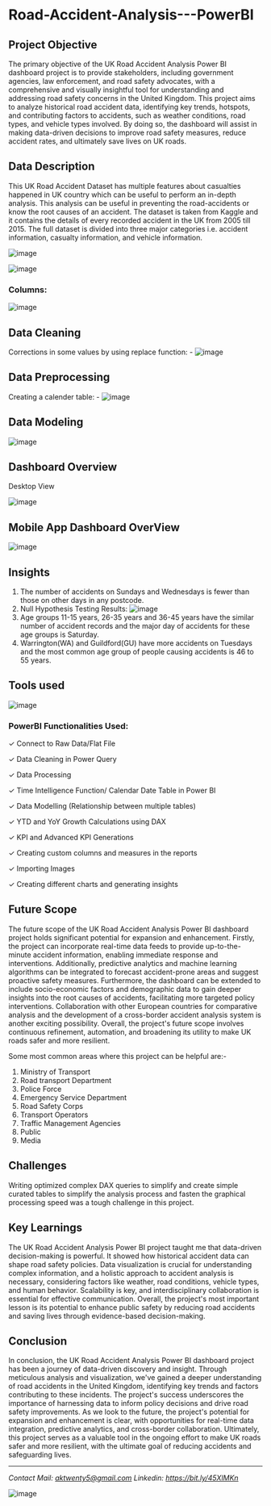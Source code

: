 # Road-Accident-Analysis---PowerBI

## Project Objective

The primary objective of the UK Road Accident Analysis Power BI dashboard project is to provide stakeholders, including government agencies, law enforcement, and road safety advocates, with a comprehensive and visually insightful tool for understanding and addressing road safety concerns in the United Kingdom. This project aims to analyze historical road accident data, identifying key trends, hotspots, and contributing factors to accidents, such as weather conditions, road types, and vehicle types involved. By doing so, the dashboard will assist in making data-driven decisions to improve road safety measures, reduce accident rates, and ultimately save lives on UK roads.

## Data Description

This UK Road Accident Dataset has multiple features about casualties happened in UK country which can be useful to perform an in-depth analysis. This analysis can be useful in preventing the road-accidents or know the root causes of an accident.
The dataset is taken from Kaggle and it contains the details of every recorded accident in the UK from 2005 till 2015. The full dataset is divided into three major categories i.e. accident information, casualty information, and vehicle information.

![image](https://github.com/anmolkumarfromspn/Road-Accident-Analysis---PowerBI/assets/128449996/4c7317b4-a7f6-483f-a0f9-326e030f1bb0)

![image](https://github.com/anmolkumarfromspn/Road-Accident-Analysis---PowerBI/assets/128449996/f42a08dc-bba9-4f92-86cc-ffb2457894c4)

### Columns: 

![image](https://github.com/anmolkumarfromspn/Road-Accident-Analysis---PowerBI/assets/128449996/dc919644-0028-4c8e-a648-57ad36e28797)

## Data Cleaning

Corrections in some values by using replace function: -
![image](https://github.com/anmolkumarfromspn/Road-Accident-Analysis---PowerBI/assets/128449996/e32ce0e7-cf12-4828-a35f-9f4f5aac92fc)

## Data Preprocessing

Creating a calender table: -
![image](https://github.com/anmolkumarfromspn/Road-Accident-Analysis---PowerBI/assets/128449996/b0e9aeec-fbe5-404c-a18e-3296da73f0db)

## Data Modeling

![image](https://github.com/anmolkumarfromspn/Road-Accident-Analysis---PowerBI/assets/128449996/c8d151b8-49f5-4b94-adc9-f2c532b2ae78)

## Dashboard Overview

Desktop View 

![image](https://github.com/anmolkumarfromspn/Road-Accident-Analysis---PowerBI/assets/128449996/a1900572-7d2c-490e-a8b3-af6df8328c43)

## Mobile App Dashboard OverView

![image](https://github.com/anmolkumarfromspn/Road-Accident-Analysis---PowerBI/assets/128449996/4d47cb86-008a-4618-b731-7e398d2a02a6)

## Insights

1. The number of accidents on Sundays and Wednesdays is fewer than those on other days in any postcode.
2. Null Hypothesis Testing Results:
![image](https://github.com/anmolkumarfromspn/Road-Accident-Analysis---PowerBI/assets/128449996/8e6e3899-62a2-4b24-aa7f-1bf6da9a74bc)
3. Age groups 11-15 years, 26-35 years and 36-45 years have the similar number of accident records and the major day of accidents for these age groups is Saturday.
4. Warrington(WA) and Guildford(GU) have more accidents on Tuesdays and the most common age group of people causing accidents is 46 to 55 years.

## Tools used

![image](https://github.com/anmolkumarfromspn/Road-Accident-Analysis---PowerBI/assets/128449996/a3a11ab9-6a9a-4770-8c2e-0ff1f4a539b7)

### PowerBI Functionalities Used:

✓ Connect to Raw Data/Flat File

✓ Data Cleaning in Power Query

✓ Data Processing

✓ Time Intelligence Function/ Calendar Date Table in Power BI

✓ Data Modelling (Relationship between multiple tables)

✓ YTD and YoY Growth Calculations using DAX

✓ KPI and Advanced KPI Generations

✓ Creating custom columns and measures in the reports

✓ Importing Images

✓ Creating different charts and generating insights

## Future Scope

The future scope of the UK Road Accident Analysis Power BI dashboard project holds significant potential for expansion and enhancement. Firstly, the project can incorporate real-time data feeds to provide up-to-the-minute accident information, enabling immediate response and interventions. Additionally, predictive analytics and machine learning algorithms can be integrated to forecast accident-prone areas and suggest proactive safety measures. Furthermore, the dashboard can be extended to include socio-economic factors and demographic data to gain deeper insights into the root causes of accidents, facilitating more targeted policy interventions. Collaboration with other European countries for comparative analysis and the development of a cross-border accident analysis system is another exciting possibility. Overall, the project's future scope involves continuous refinement, automation, and broadening its utility to make UK roads safer and more resilient. 

Some most common areas where this project can be helpful are:-

1. Ministry of Transport
2. Road transport Department
3. Police Force
4. Emergency Service Department
5. Road Safety Corps
6. Transport Operators
7. Traffic Management Agencies
8. Public
9. Media

## Challenges

Writing optimized complex DAX queries to simplify  and create simple curated tables to simplify the analysis process and fasten the graphical processing speed was a tough challenge in this project.

## Key Learnings

The UK Road Accident Analysis Power BI project taught me that data-driven decision-making is powerful. It showed how historical accident data can shape road safety policies. Data visualization is crucial for understanding complex information, and a holistic approach to accident analysis is necessary, considering factors like weather, road conditions, vehicle types, and human behavior. Scalability is key, and interdisciplinary collaboration is essential for effective communication. Overall, the project's most important lesson is its potential to enhance public safety by reducing road accidents and saving lives through evidence-based decision-making.

## Conclusion

In conclusion, the UK Road Accident Analysis Power BI dashboard project has been a journey of data-driven discovery and insight. Through meticulous analysis and visualization, we've gained a deeper understanding of road accidents in the United Kingdom, identifying key trends and factors contributing to these incidents. The project's success underscores the importance of harnessing data to inform policy decisions and drive road safety improvements. As we look to the future, the project's potential for expansion and enhancement is clear, with opportunities for real-time data integration, predictive analytics, and cross-border collaboration. Ultimately, this project serves as a valuable tool in the ongoing effort to make UK roads safer and more resilient, with the ultimate goal of reducing accidents and safeguarding lives.

-----------------------------------------------------------------------------------------------------

*Contact Mail: aktwenty5@gmail.com*
*Linkedin: https://bit.ly/45XlMKn*

![image](https://github.com/anmolkumarfromspn/Christmas-Sales-Analysis/assets/128449996/58a5eea1-07ac-459c-bd55-e5748181530b)




